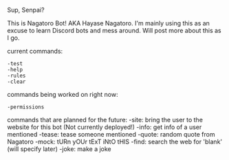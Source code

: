 Sup, Senpai?

This is Nagatoro Bot! AKA Hayase Nagatoro. I'm mainly using this as an excuse to learn Discord bots and mess around. Will post more about this as I go.

current commands:

```
-test
-help
-rules
-clear
```

commands being worked on right now:

```
-permissions
```

commands that are planned for the future:
-site: bring the user to the website for this bot (Not currently deployed!)
-info: get info of a user mentioned
-tease: tease someone mentioned
-quote: random quote from Nagatoro
-mock: tURn yOUr tExT iNtO tHIS
-find: search the web for 'blank' (will specify later)
-joke: make a joke
